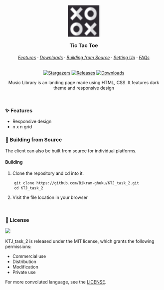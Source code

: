 <h3 align="center">
	<img src="https://github.com/Bikram-ghuku/KTJ_task_2/blob/main/favicon.png" width="100" alt="Logo"/><br/>
	<img src="" alt="" height="30" width="0px"/>
	Tic Tac Toe
	<img src="" alt="" height="30" width="0px"/>
</h3>

<h6 align="center">
  <a href="#-features">Features</a>
  ·
  <a href="#-downloads">Downloads</a>
  ·
  <a href="#-building-from-source">Building from Source</a>
  ·
  <a href="#-setting-up">Setting Up</a>
  ·
  <a href="#-faqs">FAQs</a>
</h6>

<p align="center">
	<a href="https://github.com/Bikram-ghuku/KTJ_task_2/stargazers">
		<img alt="Stargazers" src="https://img.shields.io/github/stars/Bikram-ghuku/KTJ_task_2?style=for-the-badge&logo=starship&color=C9CBFF&logoColor=D9E0EE&labelColor=302D41"></a>
	<a href="https://github.com/Bikram-ghuku/KTJ_task_2/latest">
		<img alt="Releases" src="https://img.shields.io/github/release/Bikram-ghuku/KTJ_task_2.svg?style=for-the-badge&logo=github&color=F2CDCD&logoColor=D9E0EE&labelColor=302D41"/></a>
	<a href="#-downloads">
		<img alt="Downloads" src="https://img.shields.io/github/downloads/Bikram-ghuku/KTJ_task_2/total?style=for-the-badge&color=B5E8E0&logoColor=D9E0EE&labelColor=302D41"></a>
</p>

<p align="center">
  Music Library is an landing page made using HTML, CSS. It features dark theme and responsive design
</p>

&nbsp;

### ✨ Features

- Responsive design
- n x n grid

### 🔧 Building from Source

The client can also be built from source for individual platforms.

#### Building

1. Clone the repository and cd into it.

```shell
    git clone https://github.com/Bikram-ghuku/KTJ_task_2.git
    cd KTJ_task_2
```

2. Visit the file location in your browser

&nbsp;

### 📜 License

<a href="https://github.com/Bikram-ghuku/KTJ_task_2/blob/main/LICENSE"><img src="https://img.shields.io/github/license/Bikram-ghuku/KTJ_task_2?style=for-the-badge&labelColor=302D41&color=C9CBFF"/></a>

KTJ_task_2 is released under the MIT license, which grants the following permissions:

- Commercial use
- Distribution
- Modification
- Private use

For more convoluted language, see the [LICENSE](https://github.com/Bikram-ghuku/KTJ_task_2/blob/main/LICENSE).

&nbsp;
